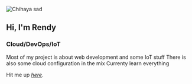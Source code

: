 ![Chihaya sad](chihaya.gif)
## Hi, I'm Rendy
### Cloud/DevOps/IoT

Most of my project is about web development and some IoT stuff
There is also some cloud configuration in the mix
Currenty learn everything

Hit me up *[here](mailto:rndyrnda@gmail.com)*.
